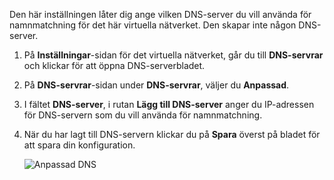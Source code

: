 Den här inställningen låter dig ange vilken DNS-server du vill använda för namnmatchning för det här virtuella nätverket. Den skapar inte någon DNS-server.

1. På **Inställningar**-sidan för det virtuella nätverket, går du till **DNS-servrar** och klickar för att öppna DNS-serverbladet.
2. På **DNS-servrar**-sidan under **DNS-servrar**, väljer du **Anpassad**.
3. I fältet **DNS-server**, i rutan **Lägg till DNS-server** anger du IP-adressen för DNS-servern som du vill använda för namnmatchning.
4. När du har lagt till DNS-servern klickar du på **Spara** överst på bladet för att spara din konfiguration.
   
    ![Anpassad DNS](./media/vpn-gateway-add-dns-rm-portal/add_dns.png)



<!--HONumber=Nov16_HO2-->



